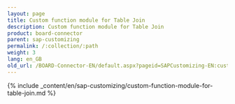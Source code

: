 ```yaml
---
layout: page
title: Custom function module for Table Join
description: Custom function module for Table Join
product: board-connector
parent: sap-customizing
permalink: /:collection/:path
weight: 3
lang: en_GB
old_url: /BOARD-Connector-EN/default.aspx?pageid=SAPCustomizing-EN:custom-function-module-for-table-join
---
```



{% include _content/en/sap-customizing/custom-function-module-for-table-join.md  %}